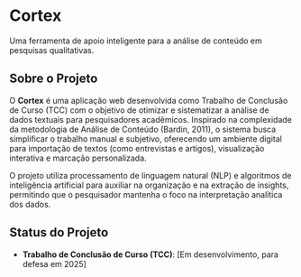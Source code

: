 # Cortex

Uma ferramenta de apoio inteligente para a análise de conteúdo em pesquisas qualitativas.

## Sobre o Projeto

O **Cortex** é uma aplicação web desenvolvida como Trabalho de Conclusão de Curso (TCC) com o objetivo de otimizar e sistematizar a análise de dados textuais para pesquisadores acadêmicos. Inspirado na complexidade da metodologia de Análise de Conteúdo (Bardin, 2011), o sistema busca simplificar o trabalho manual e subjetivo, oferecendo um ambiente digital para importação de textos (como entrevistas e artigos), visualização interativa e marcação personalizada.

O projeto utiliza processamento de linguagem natural (NLP) e algoritmos de inteligência artificial para auxiliar na organização e na extração de insights, permitindo que o pesquisador mantenha o foco na interpretação analítica dos dados.


## Status do Projeto

* **Trabalho de Conclusão de Curso (TCC)**: [Em desenvolvimento, para defesa em 2025]
